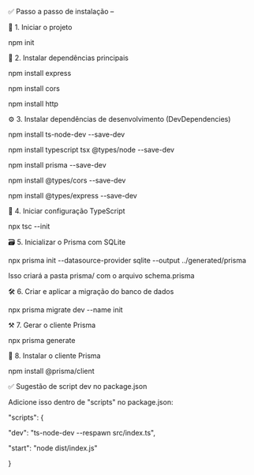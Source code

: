 ✅ Passo a passo de instalação – 

🧱 1. Iniciar o projeto

npm init

🚀 2. Instalar dependências principais

npm install express

npm install cors

npm install http

⚙️ 3. Instalar dependências de desenvolvimento (DevDependencies)

npm install ts-node-dev --save-dev

npm install typescript tsx @types/node --save-dev

npm install prisma --save-dev

npm install @types/cors --save-dev

npm install @types/express --save-dev

🧠 4. Iniciar configuração TypeScript

npx tsc --init

🗃️ 5. Inicializar o Prisma com SQLite

npx prisma init --datasource-provider sqlite --output ../generated/prisma

Isso criará a pasta prisma/ com o arquivo schema.prisma

🛠️ 6. Criar e aplicar a migração do banco de dados

npx prisma migrate dev --name init

⚒️ 7. Gerar o cliente Prisma

npx prisma generate

🧩 8. Instalar o cliente Prisma

npm install @prisma/client

✅ Sugestão de script dev no package.json

Adicione isso dentro de "scripts" no package.json:

"scripts": {

  "dev": "ts-node-dev --respawn src/index.ts",

  "start": "node dist/index.js"

}
